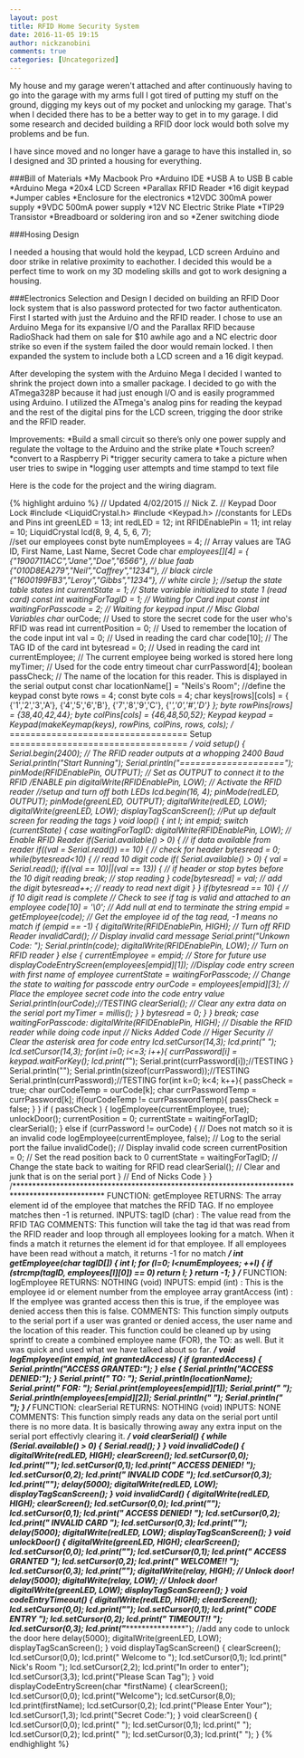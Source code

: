 ```yaml
---
layout: post
title: RFID Home Security System
date: 2016-11-05 19:15
author: nickzanobini
comments: true
categories: [Uncategorized]
---
```


<!-- 
Bill of Materials
Housing Design
Electronics Design
Software 
-->

My house and my garage weren't attached and after continuously having to go into the garage with my arms full I got tired of putting my stuff on the ground, digging my keys out of my pocket and unlocking my garage. That's when I decided there has to be a better way to get in to my garage. I did some research and decided building a RFID door lock would both solve my problems and be fun.  

I have since moved and no longer have a garage to have this installed in, so I designed and 3D printed a housing for everything.

<!-- Image of the first iteration, 2 images of the final version -->

<!-- Table of Contents -->

###Bill of Materials
*My Macbook Pro
*Arduino IDE
*USB A to USB B cable
*Arduino Mega
*20x4 LCD Screen
*Parallax RFID Reader
*16 digit keypad
*Jumper cables
*Enclosure for the electronics
*12VDC 300mA power supply
*9VDC 500mA power supply
*12V NC Electric Strike Plate
*TIP29 Transistor
*Breadboard or soldering iron and so
*Zener switching diode

###Hosing Design

I needed a housing that would hold the keypad, LCD screen Arduino and door strike in relative proximity to eachother. I decided this would be a perfect time to work on my 3D modeling skills and got to work designing a housing.

<!-- 3 images of the setup. 1 of the whole assembly and 1 of both the front pannel and the door strike holder. -->


###Electronics Selection and Design
I decided on building an RFID Door lock system that is also password protected for two factor authenticaton. First I started with just the Arduino and the RFID reader. I chose to use an Arduino Mega for its expansive I/O and the Parallax RFID because RadioShack had them on sale for $10 awhile ago and a NC electric door strike so even if the system failed the door would remain locked. I then expanded the system to include both a LCD screen and a 16 digit keypad.

After developing the system with the Arduino Mega I decided I wanted to shrink the project down into a smaller package. I decided to go with the ATmega328P because it had just enough I/O and is easily programmed using Arduino. I utilized the ATmega's analog pins for reading the keypad and the rest of the digital pins for the LCD screen, trigging the door strike and the RFID reader.

<!-- Arduino Schematic -->
<!-- ATmega Schematic -->




Improvements: 
*Build a small circuit so there’s only one power supply and regulate the voltage to the Arduino and the strike plate
*Touch screen?
*convert to a Raspberry Pi
*trigger security camera to take a picture when user tries to swipe in
*logging user attempts and time stampd to text file

Here is the code for the project and the wiring diagram.

{% highlight arduino %}
// Updated 4/02/2015
// Nick Z.
// Keypad Door Lock
#include &lt;LiquidCrystal.h&gt;
#include &lt;Keypad.h&gt;
//constants for LEDs and Pins
int greenLED = 13;
int redLED = 12;
int RFIDEnablePin = 11;
int relay = 10;
LiquidCrystal lcd(8, 9, 4, 5, 6, 7);   
//set our employees
const byte numEmployees = 4;
// Array values are TAG ID, First Name, Last Name, Secret Code
char *employees[][4] = {
  {"1900711ACC","Jane","Doe","6566"},         // blue faab
  {"010D8EA279","Neil","Caffrey","1234"},     // black circle
  {"1600199FB3","Leroy","Gibbs","1234"},      // white circle
  };
  //setup the state table states
int currentState = 1;                 // State variable initialized to state 1 (read card)
const int waitingForTagID = 1;        // Waiting for Card input
const int waitingForPasscode = 2;     // Waiting for keypad input
// Misc Global Variables
char* ourCode;                        // Used to store the secret code for the user who's RFID was read
int currentPosition = 0;              // Used to remember the location of the code input
int  val = 0;                         // Used in reading the card
char code[10];                        // The TAG ID of the card
int bytesread = 0;                    // Used in reading the card
int currentEmployee;                  // The current employee being worked is stored here
long myTimer;                         // Used for the code entry timeout
char currPassword[4];
boolean passCheck;
// The name of the location for this reader.  This is displayed in the serial output
const char locationName[] = "Neils's Room";
//define the keypad
const byte rows = 4;
const byte cols = 4;
char keys[rows][cols] = {
  {'1','2','3','A'},
  {'4','5','6','B'},
  {'7','8','9','C'},
  {'*','0','#','D'}
  };
  byte rowPins[rows] = {38,40,42,44};
byte colPins[cols] = {46,48,50,52};
Keypad keypad = Keypad(makeKeymap(keys), rowPins, colPins, rows, cols);
/* ==================================    Setup    ================================== */
void setup() {
  Serial.begin(2400); // The RFID reader outputs at a whopping 2400 Baud
  Serial.println("Start Running");
  Serial.println("====================");
    pinMode(RFIDEnablePin, OUTPUT);   // Set as OUTPUT to connect it to the RFID /ENABLE pin
  digitalWrite(RFIDEnablePin, LOW); // Activate the RFID reader
    //setup and turn off both LEDs
  lcd.begin(16, 4);
  pinMode(redLED, OUTPUT);
  pinMode(greenLED, OUTPUT);
  digitalWrite(redLED, LOW);
  digitalWrite(greenLED, LOW);
    displayTagScanScreen();          //Put up default screen for reading the tags
}
void loop() {
  int l;
  int empid;
    switch (currentState)  {
    case waitingForTagID:
      digitalWrite(RFIDEnablePin, LOW);      // Enable RFID Reader
            if(Serial.available() &gt; 0) {           // if data available from reader
        if((val = Serial.read()) == 10) {    // check for header
          bytesread = 0; 
                    while(bytesread&lt;10) {              // read 10 digit code              if( Serial.available() &gt; 0) {
              val = Serial.read();
              if((val == 10)||(val == 13)) { // if header or stop bytes before the 10 digit reading
                break;                       // stop reading
              }
              code[bytesread] = val;         // add the digit
              bytesread++;                   // ready to read next digit
            }
          } 
                    if(bytesread == 10) {              // if 10 digit read is complete
            // Check to see if tag is valid and attached to an employee
                        code[10] = '\0';                // Add null at end to terminate the string
             empid = getEmployee(code);     // Get the employee id of the tag read, -1 means no match
             if (empid == -1) {
               digitalWrite(RFIDEnablePin, HIGH);  // Turn off RFID Reader
               invalidCard();                      // Display invalid card message
               Serial.print("Unkown Code: ");
               Serial.println(code);
               digitalWrite(RFIDEnablePin, LOW);   // Turn on RFID reader
             } else {
               currentEmployee = empid;            // Store for future use
               displayCodeEntryScreen(employees[empid][1]);  //Display code entry screen with first name of employee
               currentState = waitingForPasscode;            // Change the state to waiting for passcode entry
               ourCode = employees[empid][3];                // Place the employee secret code into the code entry value
               Serial.println(ourCode);//TESTING
               clearSerial();                                // Clear any extra data on the serial port
               myTimer = millis();
             }
          } 
                    bytesread = 0; 
        }
      }
      break;
          case waitingForPasscode:
      digitalWrite(RFIDEnablePin, HIGH);                    // Disable the RFID reader while doing code input
            // Nicks Added Code
      // Higer Security
            // Clear the asterisk area for code entry
      lcd.setCursor(14,3);
      lcd.print("    ");
      lcd.setCursor(14,3);
            for(int i=0; i&lt;=3; i++){
        currPassword[i] = keypad.waitForKey();
        lcd.print("*");
        Serial.print(currPassword[i]);//TESTING
      }
      Serial.println("");
      Serial.println(sizeof(currPassword));//TESTING
      Serial.println(currPassword);//TESTING
            for(int k=0; k&lt;4; k++){
        passCheck = true;
        char ourCodeTemp = ourCode[k];
        char currPasswordTemp = currPassword[k];
        if(ourCodeTemp != currPasswordTemp){
            passCheck = false;
        }
      }
            if ( passCheck ) {
        logEmployee(currentEmployee, true);
        unlockDoor();
        currentPosition = 0;
        currentState = waitingForTagID;
        clearSerial();
      } else if (currPassword != ourCode) {
        // Does not match so it is an invalid code
        logEmployee(currentEmployee, false);          // Log to the serial port the failue
        invalidCode();                                // Display invalid code screen
        currentPosition = 0;                          // Set the read position back to 0
        currentState = waitingForTagID;               // Change the state back to waiting for RFID read
        clearSerial();                                // Clear and junk that is on the serial port
      }
      // End of Nicks Code
  }
  }
  /***********************************************************************************************
  FUNCTION: getEmployee
    RETURNS:
    The array element id of the employee that matches the RFID TAG.  If no employee matches
    then -1 is returned.
      INPUTS:
    tagID (char)  : The value read from the RFID TAG
      COMMENTS:
    This function will take the tag id that was read from the RFID reader and loop through all
    employees looking for a match.  When it finds a match it returnes the element id for that
    employee.
        If all employees have been read without a match, it returns -1 for no match
***********************************************************************************************/
int getEmployee(char tagID[]) {
    int l;
        for (l=0; l&lt;numEmployees; ++l) {       if (strcmp(tagID, employees[l][0]) == 0)          return l;     }          return -1; } /***********************************************************************************************   FUNCTION: logEmployee      RETURNS:      NOTHING (void)        INPUTS:     empid (int)        : This is the employee id or element number from the employee array     grantAccess (int)  : If the emplyee was granted access then this is true, if the employee                          was denied access then this is false.        COMMENTS:     This function simply outputs to the serial port if a user was granted or denied access,     the user name and the location of this reader.          This function could be cleaned up by using sprintf to create a combined employee name (FOR),     the TO: as well.  But it was quick and used what we have talked about so far.     ***********************************************************************************************/ void logEmployee(int empid, int grantedAccess) {   if (grantedAccess) {     Serial.println("ACCESS GRANTED:");   } else {     Serial.println("ACCESS DENIED:");   }   Serial.print("  TO: ");   Serial.println(locationName);   Serial.print("  FOR: ");   Serial.print(employees[empid][1]);   Serial.print(" ");   Serial.println(employees[empid][2]);   Serial.println(" ");   Serial.println(" "); } /***********************************************************************************************   FUNCTION: clearSerial      RETURNS:      NOTHING (void)        INPUTS:     NONE        COMMENTS:     This function simply reads any data on the serial port until there is no more data.  It     is basically throwing away any extra input on the serial port effectivly clearing it.    ***********************************************************************************************/ void clearSerial() {   while (Serial.available() &gt; 0) {
    Serial.read();
  }
  }
  void invalidCode() {
  digitalWrite(redLED, HIGH);
  clearScreen();
  lcd.setCursor(0,0);
  lcd.print("********************");
  lcd.setCursor(0,1);
  lcd.print("** ACCESS DENIED! **");
  lcd.setCursor(0,2);
  lcd.print("**  INVALID CODE  **");
  lcd.setCursor(0,3);
  lcd.print("********************");
    delay(5000);
  digitalWrite(redLED, LOW);
  displayTagScanScreen();
  }
  void invalidCard() {
  digitalWrite(redLED, HIGH);
  clearScreen();
  lcd.setCursor(0,0);
  lcd.print("********************");
  lcd.setCursor(0,1);
  lcd.print("** ACCESS DENIED! **");
  lcd.setCursor(0,2);
  lcd.print("**  INVALID CARD  **");
  lcd.setCursor(0,3);
  lcd.print("********************");
    delay(5000);
  digitalWrite(redLED, LOW);
  displayTagScanScreen();
  }
  void unlockDoor() {
  digitalWrite(greenLED, HIGH);
  clearScreen();
  lcd.setCursor(0,0);
  lcd.print("********************");
  lcd.setCursor(0,1);
  lcd.print("** ACCESS GRANTED **");
  lcd.setCursor(0,2);
  lcd.print("**   WELCOME!!    **");
  lcd.setCursor(0,3);
  lcd.print("********************");
    digitalWrite(relay, HIGH); // Unlock door!
  delay(5000);
  digitalWrite(relay, LOW); // Unlock door!
  digitalWrite(greenLED, LOW);
  displayTagScanScreen();
  }
  void codeEntryTimeout() {
  digitalWrite(redLED, HIGH);
  clearScreen();
  lcd.setCursor(0,0);
  lcd.print("********************");
  lcd.setCursor(0,1);
  lcd.print("**   CODE ENTRY   **");
  lcd.setCursor(0,2);
  lcd.print("**   TIMEOUT!!    **");
  lcd.setCursor(0,3);
  lcd.print("********************");
    //add any code to unlock the door here
  delay(5000);
  digitalWrite(greenLED, LOW);
  displayTagScanScreen();
  }
  void displayTagScanScreen() {
  clearScreen();
  lcd.setCursor(0,0);
  lcd.print("     Welcome to     ");
  lcd.setCursor(0,1);
  lcd.print("    Nick's Room    ");
  lcd.setCursor(2,2);
  lcd.print("In order to enter");
  lcd.setCursor(3,3);
  lcd.print("Please Scan Tag");
  }
  void displayCodeEntryScreen(char *firstName) {
  clearScreen();
  lcd.setCursor(0,0);
  lcd.print("Welcome");
  lcd.setCursor(8,0);
  lcd.print(firstName);
  lcd.setCursor(0,2);
  lcd.print("Please Enter Your");
  lcd.setCursor(1,3);
  lcd.print("Secret Code:");
  }
  void clearScreen() {
  lcd.setCursor(0,0);
  lcd.print("                    ");
  lcd.setCursor(0,1);
  lcd.print("                    ");
  lcd.setCursor(0,2);
  lcd.print("                    ");
  lcd.setCursor(0,3);
  lcd.print("                    ");
  }
{% endhighlight %}
